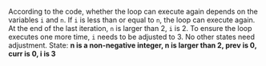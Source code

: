 According to the code, whether the loop can execute again depends on the variables `i` and `n`. If `i` is less than or equal to `n`, the loop can execute again. At the end of the last iteration, `n` is larger than 2, `i` is 2. To ensure the loop executes one more time, `i` needs to be adjusted to 3. No other states need adjustment.
State: **n is a non-negative integer, n is larger than 2, prev is 0, curr is 0, i is 3**
